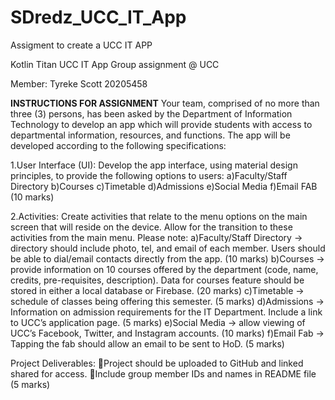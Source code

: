 # SDredz_UCC_IT_App
Assigment to create a UCC IT APP

Kotlin Titan UCC IT App Group assignment @ UCC

Member: Tyreke Scott 20205458

************************************INSTRUCTIONS FOR ASSIGNMENT************************************
Your team, comprised of no more than three (3) persons, has been asked by the Department of Information Technology to develop an app which will provide students with access to departmental information, resources, and functions. The app will be developed according to the following specifications:

1.User Interface (UI): Develop the app interface, using material design principles, to provide the following options to users:
  a)Faculty/Staff Directory
  b)Courses
  c)Timetable
  d)Admissions
  e)Social Media
  f)Email FAB	(10 marks)

2.Activities: Create activities that relate to the menu options on the main screen that will reside on the device. Allow for the transition to these activities from the main menu. Please note:
  a)Faculty/Staff Directory -> directory should include photo, tel, and email of each member. Users should be able to dial/email contacts directly from the app.	(10 marks)
  b)Courses -> provide information on 10 courses offered by the department (code, name, credits, pre-requisites, description). Data for courses feature should be stored in either a local database or Firebase.	(20 marks)
  c)Timetable -> schedule of classes being offering this  semester.	(5 marks)
  d)Admissions -> Information on admission requirements for the IT Department. Include a link to UCC’s application page.	(5 marks)
  e)Social Media -> allow viewing of UCC’s Facebook, Twitter, and Instagram accounts.	(10 marks)
  f)Email Fab -> Tapping the fab should allow an email to be sent to HoD.	(5 marks)


Project Deliverables:
Project should be uploaded to GitHub and linked shared for access.
Include group member IDs and names in README file	(5 marks)
